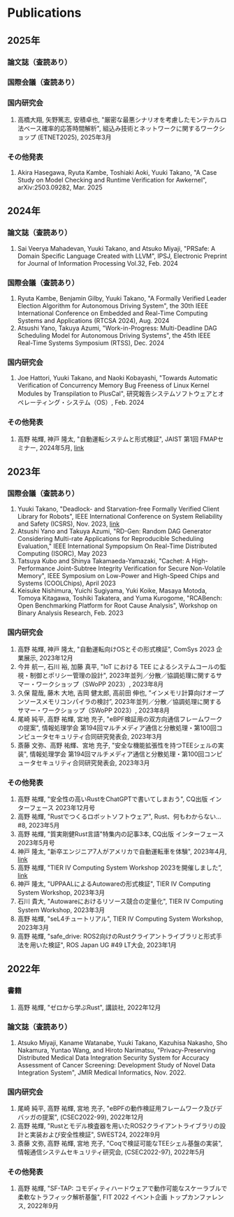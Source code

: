 # Publications

## 2025年

### 論文誌（査読あり）

### 国際会議（査読あり）

### 国内研究会

1. 高橋大翔, 矢野篤志, 安積卓也, "厳密な最悪シナリオを考慮したモンテカルロ法ベース確率的応答時間解析", 組込み技術とネットワークに関するワークショップ (ETNET2025), 2025年3月

### その他発表

1. Akira Hasegawa, Ryuta Kambe, Toshiaki Aoki, Yuuki Takano, "A Case Study on Model Checking and Runtime Verification for Awkernel", arXiv:2503.09282, Mar. 2025

## 2024年

### 論文誌（査読あり）

1. Sai Veerya Mahadevan, Yuuki Takano, and Atsuko Miyaji, "PRSafe: A Domain Specific Language Created with LLVM", IPSJ, Electronic Preprint for Journal of Information Processing Vol.32, Feb. 2024

### 国際会議（査読あり）

1. Ryuta Kambe, Benjamin Gilby, Yuuki Takano, "A Formally Verified Leader Election Algorithm for Autonomous Driving System", the 30th IEEE International Conference on Embedded and Real-Time Computing Systems and Applications (RTCSA 2024), Aug. 2024
2. Atsushi Yano, Takuya Azumi, "Work-in-Progress: Multi-Deadline DAG Scheduling Model for Autonomous Driving Systems", the 45th IEEE Real-Time Systems Symposium (RTSS), Dec. 2024

### 国内研究会

1. Joe Hattori, Yuuki Takano, and Naoki Kobayashi, "Towards Automatic Verification of Concurrency Memory Bug Freeness of Linux Kernel Modules by Transpilation to PlusCal", 研究報告システムソフトウェアとオペレーティング・システム（OS）, Feb. 2024

### その他発表

1. 高野 祐輝, 神戸 隆太, "自動運転システムと形式検証", JAIST 第1回 FMAPセミナー, 2024年5月, [link](https://www.jaist.ac.jp/project/crest_fmap/en/?news=the-1st-fmap-seminar)

## 2023年

### 国際会議（査読あり）

1. Yuuki Takano, "Deadlock- and Starvation-free Formally Verified Client Library for Robots", IEEE International Conference on System Reliability and Safety (ICSRS), Nov. 2023, [link](https://github.com/tier4/safe_drive/blob/main/publications/Deadlock-_and_Starvation-free_Formally_Verified_Client_Library_for_Robots_IEEE_ICSRC_2023.pdf)
1. Atsushi Yano and Takuya Azumi, "RD-Gen: Random DAG Generator Considering Multi-rate Applications for Reproducible Scheduling Evaluation," IEEE International Sympopsium On Real-Time Distributed Computing (ISORC), May 2023
1. Tatsuya Kubo and Shinya Takamaeda-Yamazaki, "Cachet: A High-Performance Joint-Subtree Integrity Verification for Secure Non-Volatile Memory", IEEE Symposium on Low-Power and High-Speed Chips and Systems (COOLChips), April 2023
1. Keisuke Nishimura, Yuichi Sugiyama, Yuki Koike, Masaya Motoda, Tomoya Kitagawa, Toshiki Takatera, and Yuma Kurogome, "RCABench: Open Benchmarking Platform for Root Cause Analysis", Workshop on Binary Analysis Research, Feb. 2023

### 国内研究会

1. 高野 祐輝, 神戸 隆太, "自動運転向けOSとその形式検証", ComSys 2023 企業展示, 2023年12月
1. 今井 航一, 石川 裕, 加藤 真平, "IoT における TEE によるシステムコールの監視・制御とポリシー管理の設計",  2023年並列／分散／協調処理に関するサマー・ワークショップ（SWoPP 2023）, 2023年8月
1. 久保 龍哉, 藤木 大地, 吉岡 健太郎, 高前田 伸也, ”インメモリ計算向けオープンソースメモリコンパイラの検討”, 2023年並列／分散／協調処理に関するサマー・ワークショップ（SWoPP 2023）, 2023年8月
1. 尾崎 純平, 高野 祐輝, 宮地 充子, "eBPF検証用の双方向通信フレームワークの提案", 情報処理学会 第194回マルチメディア通信と分散処理・第100回コンピュータセキュリティ合同研究発表会, 2023年3月
1. 斎藤 文弥、高野 祐輝、宮地 充子, "安全な機能拡張性を持つTEEシェルの実装", 情報処理学会 第194回マルチメディア通信と分散処理・第100回コンピュータセキュリティ合同研究発表会, 2023年3月

### その他発表

1. 高野 祐輝, "安全性の高いRustをChatGPTで書いてしまおう", CQ出版 インターフェース 2023年12月号
1. 高野 祐輝, "Rustでつくるロボットソフトウェア", Rust、何もわからない... #8, 2023年5月
1. 高野 祐輝, "質実剛健Rust言語"特集内の記事3本, CQ出版 インターフェース 2023年5月号
1. 神戸 隆太, "新卒エンジニア7人がアメリカで自動運転車を体験", 2023年4月, [link](https://medium.com/tier-iv-tech-blog/76i5yu-70a206605af1)
1. 高野 祐輝, "TIER IV Computing System Workshop 2023を開催しました”, [link](https://medium.com/tier-iv-tech-blog/4y45tedr65-c5306cab819e)
1. 神戸 隆太, "UPPAALによるAutowareの形式検証", TIER IV Computing System Workshop, 2023年3月
1. 石川 貴大, "Autowareにおけるリソース競合の定量化", TIER IV Computing System Workshop, 2023年3月
1. 高野 祐輝, "seL4チュートリアル", TIER IV Computing System Workshop, 2023年3月
1. 高野 祐輝, "safe_drive: ROS2向けのRustクライアントライブラリと形式手法を用いた検証", ROS Japan UG #49 LT大会, 2023年1月

## 2022年

### 書籍

1. 高野 祐輝, "ゼロから学ぶRust", 講談社, 2022年12月

### 論文誌（査読あり）

1. Atsuko Miyaji, Kaname Watanabe, Yuuki Takano, Kazuhisa Nakasho, Sho Nakamura, Yuntao Wang, and Hiroto Narimatsu, "Privacy-Preserving Distributed Medical Data Integration Security System for Accuracy Assessment of Cancer Screening: Development Study of Novel Data Integration System", JMIR Medical Informatics, Nov. 2022.

### 国内研究会

1. 尾崎 純平, 高野 祐輝, 宮地 充子, "eBPFの動作検証用フレームワーク及びデバッガの提案", (CSEC2022-99), 2022年12月
1. 高野 祐輝, "Rustとモデル検査器を用いたROS2クライアントライブラリの設計と実装および安全性検証", SWEST24, 2022年9月
1. 斎藤 文弥, 高野 祐輝, 宮地 充子, "Coqで検証可能なTEEシェル基盤の実装", 情報通信システムセキュリティ研究会, (CSEC2022-97), 2022年5月

### その他発表

1. 高野 祐輝, "SF-TAP: コモディティハードウェアで動作可能なスケーラブルで柔軟なトラフィック解析基盤", FIT 2022 イベント企画 トップカンファレンス, 2022年9月
